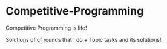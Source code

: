 # Competitive-Programming
Competitive Programming is life!

Solutions of cf rounds that I do + Topic tasks and its solutions!
